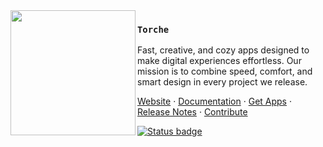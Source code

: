 <img src="./logo-black.png" align="left" width="200"/>

### `Torche`

Fast, creative, and cozy apps designed to make digital experiences effortless. Our mission is to combine speed, comfort, and smart design in every project we release.

<a href="https://www.torche.com">Website</a> ·
<a href="https://docs.torche.com">Documentation</a> ·
<a href="https://www.torche.com/download">Get Apps</a> ·
<a href="https://www.torche.com/releases">Release Notes</a> ·
<a href="https://www.torche.com/contribute">Contribute</a>

[![Status badge](https://img.shields.io/endpoint?url=https%3A%2F%2Fstatus.torche.com%2Fshield.json&style=for-the-badge)](https://status.torche.com)
